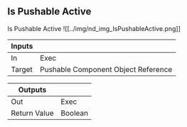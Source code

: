 ## Is Pushable Active
Is Pushable Active
![[../img/nd_img_IsPushableActive.png]]

|Inputs||
|--|--|
| In | Exec |
| Target | Pushable Component Object Reference |

|Outputs||
|--|--|
| Out | Exec |
| Return Value | Boolean |
